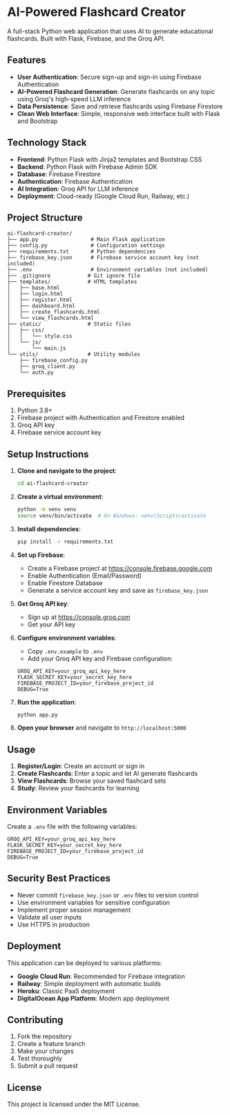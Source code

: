 # AI-Powered Flashcard Creator

A full-stack Python web application that uses AI to generate educational flashcards. Built with Flask, Firebase, and the Groq API.

## Features

- **User Authentication**: Secure sign-up and sign-in using Firebase Authentication
- **AI-Powered Flashcard Generation**: Generate flashcards on any topic using Groq's high-speed LLM inference
- **Data Persistence**: Save and retrieve flashcards using Firebase Firestore
- **Clean Web Interface**: Simple, responsive web interface built with Flask and Bootstrap

## Technology Stack

- **Frontend**: Python Flask with Jinja2 templates and Bootstrap CSS
- **Backend**: Python Flask with Firebase Admin SDK
- **Database**: Firebase Firestore
- **Authentication**: Firebase Authentication
- **AI Integration**: Groq API for LLM inference
- **Deployment**: Cloud-ready (Google Cloud Run, Railway, etc.)

## Project Structure

```
ai-flashcard-creator/
├── app.py                 # Main Flask application
├── config.py              # Configuration settings
├── requirements.txt       # Python dependencies
├── firebase_key.json      # Firebase service account key (not included)
├── .env                   # Environment variables (not included)
├── .gitignore            # Git ignore file
├── templates/            # HTML templates
│   ├── base.html
│   ├── login.html
│   ├── register.html
│   ├── dashboard.html
│   ├── create_flashcards.html
│   └── view_flashcards.html
├── static/               # Static files
│   ├── css/
│   │   └── style.css
│   └── js/
│       └── main.js
└── utils/                # Utility modules
    ├── firebase_config.py
    ├── groq_client.py
    └── auth.py
```

## Prerequisites

1. Python 3.8+
2. Firebase project with Authentication and Firestore enabled
3. Groq API key
4. Firebase service account key

## Setup Instructions

1. **Clone and navigate to the project**:
   ```bash
   cd ai-flashcard-creator
   ```

2. **Create a virtual environment**:
   ```bash
   python -m venv venv
   source venv/bin/activate  # On Windows: venv\Scripts\activate
   ```

3. **Install dependencies**:
   ```bash
   pip install -r requirements.txt
   ```

4. **Set up Firebase**:
   - Create a Firebase project at https://console.firebase.google.com
   - Enable Authentication (Email/Password)
   - Enable Firestore Database
   - Generate a service account key and save as `firebase_key.json`

5. **Get Groq API key**:
   - Sign up at https://console.groq.com
   - Get your API key

5. **Configure environment variables**:
   - Copy `.env.example` to `.env`
   - Add your Groq API key and Firebase configuration:
   ```
   GROQ_API_KEY=your_groq_api_key_here
   FLASK_SECRET_KEY=your_secret_key_here
   FIREBASE_PROJECT_ID=your_firebase_project_id
   DEBUG=True
   ```

6. **Run the application**:
   ```bash
   python app.py
   ```

7. **Open your browser** and navigate to `http://localhost:5000`

## Usage

1. **Register/Login**: Create an account or sign in
2. **Create Flashcards**: Enter a topic and let AI generate flashcards
3. **View Flashcards**: Browse your saved flashcard sets
4. **Study**: Review your flashcards for learning

## Environment Variables

Create a `.env` file with the following variables:

```
GROQ_API_KEY=your_groq_api_key_here
FLASK_SECRET_KEY=your_secret_key_here
FIREBASE_PROJECT_ID=your_firebase_project_id
DEBUG=True
```

## Security Best Practices

- Never commit `firebase_key.json` or `.env` files to version control
- Use environment variables for sensitive configuration
- Implement proper session management
- Validate all user inputs
- Use HTTPS in production

## Deployment

This application can be deployed to various platforms:

- **Google Cloud Run**: Recommended for Firebase integration
- **Railway**: Simple deployment with automatic builds
- **Heroku**: Classic PaaS deployment
- **DigitalOcean App Platform**: Modern app deployment

## Contributing

1. Fork the repository
2. Create a feature branch
3. Make your changes
4. Test thoroughly
5. Submit a pull request

## License

This project is licensed under the MIT License.
